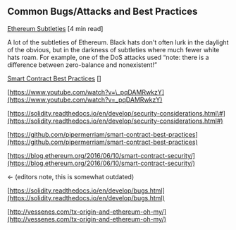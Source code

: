 ## Common Bugs/Attacks and Best Practices

[Ethereum Subtleties](https://github.com/ethereum/wiki/wiki/subtleties) \[4 min read\]

A lot of the subtleties of Ethereum. Black hats don't often lurk in the daylight of the obvious, but in the darkness of subtleties where much fewer white hats roam. For example, one of the DoS attacks used “note: there is a difference between zero-balance and nonexistent!”

[Smart Contract Best Practices](https://github.com/ConsenSys/smart-contract-best-practices) \[\]

[https://www.youtube.com/watch?v=\_pqDAMRwkzY](https://www.youtube.com/watch?v=_pqDAMRwkzY)

[https://solidity.readthedocs.io/en/develop/security-considerations.html\#](https://solidity.readthedocs.io/en/develop/security-considerations.html#)

[https://github.com/pipermerriam/smart-contract-best-practices](https://github.com/pipermerriam/smart-contract-best-practices)

[https://blog.ethereum.org/2016/06/10/smart-contract-security/](https://blog.ethereum.org/2016/06/10/smart-contract-security/)

 &lt;- \(editors note, this is somewhat outdated\)

[https://solidity.readthedocs.io/en/develop/bugs.html](https://solidity.readthedocs.io/en/develop/bugs.html)

[http://vessenes.com/tx-origin-and-ethereum-oh-my/](http://vessenes.com/tx-origin-and-ethereum-oh-my/)

